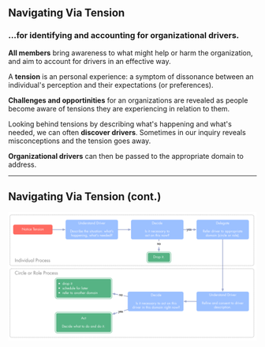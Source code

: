 ## Navigating Via Tension

### ...for identifying and accounting for organizational drivers.

**All members** bring awareness to what might help or harm the organization, and aim to account for drivers in an effective way. 

A **tension** is an personal experience: a symptom of dissonance between an individual's perception and their expectations (or preferences). 

**Challenges and opportinities** for an organizations are revealed as people become aware of tensions they are experiencing in relation to them.

Looking behind tensions by describing what's happening and what's needed, we can often **discover drivers**. Sometimes in our inquiry reveals misconceptions and the tension goes away.

**Organizational drivers** can then be passed to the appropriate domain to address.


---

## Navigating Via Tension (cont.)


![inline,fit](img/tension-driver-domain/qualify-drivers.png)

